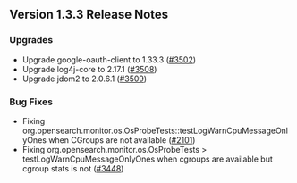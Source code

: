 ## Version 1.3.3 Release Notes

### Upgrades
* Upgrade google-oauth-client to 1.33.3 ([#3502](https://github.com/opensearch-project/OpenSearch/pull/3502))
* Upgrade log4j-core to 2.17.1 ([#3508](https://github.com/opensearch-project/OpenSearch/pull/3508))
* Upgrade jdom2 to 2.0.6.1 ([#3509](https://github.com/opensearch-project/OpenSearch/pull/3509))

### Bug Fixes
* Fixing org.opensearch.monitor.os.OsProbeTests::testLogWarnCpuMessageOnlyOnes when CGroups are not available ([#2101](https://github.com/opensearch-project/OpenSearch/pull/2101))
* Fixing org.opensearch.monitor.os.OsProbeTests > testLogWarnCpuMessageOnlyOnes when cgroups are available but cgroup stats is not ([#3448](https://github.com/opensearch-project/OpenSearch/pull/3448))

